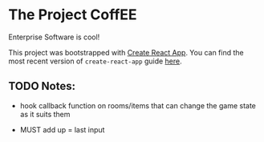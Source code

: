 # The Project CoffEE
Enterprise Software is cool!

This project was bootstrapped with [Create React App](https://github.com/facebookincubator/create-react-app).
You can find the most recent version of `create-react-app` guide [here](https://github.com/facebookincubator/create-react-app/blob/master/packages/react-scripts/template/README.md).

## TODO Notes:
 - hook callback function on rooms/items that can change the game state as it suits them
 
 - MUST add up = last input